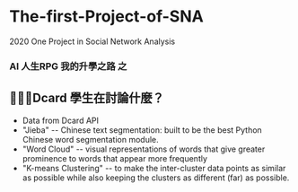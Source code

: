 # The-first-Project-of-SNA
2020 One Project in Social Network Analysis


### AI 人生RPG 我的升學之路 之
## Dcard 學生在討論什麼？ 

- Data from Dcard API
- "Jieba" --  Chinese text segmentation: built to be the best Python Chinese word segmentation module.
- "Word Cloud" -- visual representations of words that give greater prominence to words that appear more frequently
- "K-means Clustering" -- to make the inter-cluster data points as similar as possible while also keeping the clusters as different (far) as possible. 

